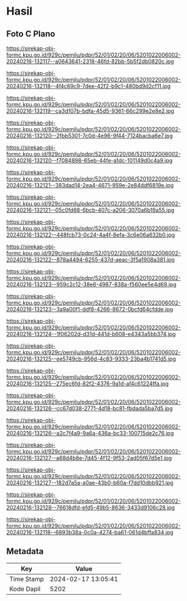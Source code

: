 # Hasil

## Foto C Plano

https://sirekap-obj-formc.kpu.go.id/929c/pemilu/pdpr/52/01/02/20/06/5201022006002-20240216-132117--a0643641-2318-46fd-82bb-5b5f2db0820c.jpg

https://sirekap-obj-formc.kpu.go.id/929c/pemilu/pdpr/52/01/02/20/06/5201022006002-20240216-132118--4f4c69c9-7dee-42f2-b9c1-480bd9d2cf11.jpg

https://sirekap-obj-formc.kpu.go.id/929c/pemilu/pdpr/52/01/02/20/06/5201022006002-20240216-132119--ca3d107b-bdfa-45d5-9361-66c299e2e8e2.jpg

https://sirekap-obj-formc.kpu.go.id/929c/pemilu/pdpr/52/01/02/20/06/5201022006002-20240216-132120--2fbb5301-7c0d-4e96-9f44-7124bacba6e7.jpg

https://sirekap-obj-formc.kpu.go.id/929c/pemilu/pdpr/52/01/02/20/06/5201022006002-20240216-132120--f7084898-65eb-44fe-a1dc-101149d0c4a9.jpg

https://sirekap-obj-formc.kpu.go.id/929c/pemilu/pdpr/52/01/02/20/06/5201022006002-20240216-132121--383dad14-2ea4-4671-959e-2e84ddf6819e.jpg

https://sirekap-obj-formc.kpu.go.id/929c/pemilu/pdpr/52/01/02/20/06/5201022006002-20240216-132121--05c0fd68-6bcb-407c-a206-3070a6b19a55.jpg

https://sirekap-obj-formc.kpu.go.id/929c/pemilu/pdpr/52/01/02/20/06/5201022006002-20240216-132122--448fcb73-0c24-4a4f-8efa-3c6e06a632b0.jpg

https://sirekap-obj-formc.kpu.go.id/929c/pemilu/pdpr/52/01/02/20/06/5201022006002-20240216-132122--878a4494-6255-437d-aeac-3f5a1908a381.jpg

https://sirekap-obj-formc.kpu.go.id/929c/pemilu/pdpr/52/01/02/20/06/5201022006002-20240216-132123--959c2c12-38e6-4987-838a-f560ee5e4d69.jpg

https://sirekap-obj-formc.kpu.go.id/929c/pemilu/pdpr/52/01/02/20/06/5201022006002-20240216-132123--3a9a00f1-ddf8-4266-8672-0bcfd64cfdde.jpg

https://sirekap-obj-formc.kpu.go.id/929c/pemilu/pdpr/52/01/02/20/06/5201022006002-20240216-132124--1f06202d-d31d-441d-b608-e4343a5bb374.jpg

https://sirekap-obj-formc.kpu.go.id/929c/pemilu/pdpr/52/01/02/20/06/5201022006002-20240216-132125--ee5749cb-956d-4c83-9333-23ba4b1741d5.jpg

https://sirekap-obj-formc.kpu.go.id/929c/pemilu/pdpr/52/01/02/20/06/5201022006002-20240216-132125--275ec6fd-82f2-4376-9a1d-af4c61224ffa.jpg

https://sirekap-obj-formc.kpu.go.id/929c/pemilu/pdpr/52/01/02/20/06/5201022006002-20240216-132126--cc67d038-2771-4d18-bc81-fbdada5ba7d5.jpg

https://sirekap-obj-formc.kpu.go.id/929c/pemilu/pdpr/52/01/02/20/06/5201022006002-20240216-132126--a2c7f4a9-9a6a-436a-bc33-100715de2c76.jpg

https://sirekap-obj-formc.kpu.go.id/929c/pemilu/pdpr/52/01/02/20/06/5201022006002-20240216-132127--a68d4b8e-7d45-4f12-9f53-2ad05f67d5e1.jpg

https://sirekap-obj-formc.kpu.go.id/929c/pemilu/pdpr/52/01/02/20/06/5201022006002-20240216-132127--182d7a5a-a0ae-43b0-b60a-f7dd10dbb921.jpg

https://sirekap-obj-formc.kpu.go.id/929c/pemilu/pdpr/52/01/02/20/06/5201022006002-20240216-132128--76618dfd-efd5-49b5-8636-3433d9106c28.jpg

https://sirekap-obj-formc.kpu.go.id/929c/pemilu/pdpr/52/01/02/20/06/5201022006002-20240216-132118--6893b38a-0c0a-4274-ba61-061d4bffa834.jpg


## Metadata

| Key        | Value               |
| ---------- | ------------------- |
| Time Stamp | 2024-02-17 13:05:41 |
| Kode Dapil | 5202                |



